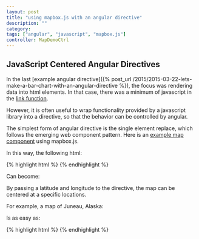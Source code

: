 ```yaml
---
layout: post
title: "using mapbox.js with an angular directive"
description: ""
category:
tags: ["angular", "javascript", "mapbox.js"]
controller: MapDemoCtrl
---
```

## JavaScript Centered Angular Directives
In the last [example angular directive]({% post_url /2015/2015-03-22-lets-make-a-bar-chart-with-an-angular-directive %}), the focus was rendering data into html elements. In that case, there was a minimum of javascript in the [link function](https://github.com/angular-reusable-components/chart-components/blob/master/src/barchart.js).

However, it is often useful to wrap functionality provided by a javascript library into a directive, so that the behavior can be controlled by angular.

The simplest form of angular directive is the single element replace, which follows the emerging web component pattern. Here is an [example map component](https://github.com/angular-reusable-components/angular-map-components) using mapbox.js.

In this way, the following html:

{% highlight html %}
<map></map>
{% endhighlight %}

Can become:
<map></map>

By passing a latitude and longitude to the directive, the map can be centered at a specific locations.

For example, a map of Juneau, Alaska:

<map location="{ zoom: 9, lat: 58.3, lng: -134.4 }"></map>

Is as easy as:

{% highlight html %}
<map location="{ zoom:9, lat: 58.3, lng: -134.4 }"></map>
{% endhighlight %}
